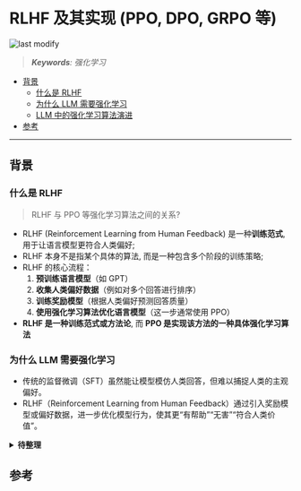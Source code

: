 RLHF 及其实现 (PPO, DPO, GRPO 等)
===
<!--START_SECTION:badge-->

![last modify](https://img.shields.io/static/v1?label=last%20modify&message=2025-08-21%2012%3A39%3A06&color=yellowgreen&style=flat-square)

<!--END_SECTION:badge-->
<!--info
date: 2025-08-19 22:16:00
top: false
draft: true
hidden: true
level: 0
tag: []
-->

> ***Keywords**: 强化学习*

<!--START_SECTION:paper_title-->
<!--END_SECTION:paper_title-->

<!--START_SECTION:toc-->
- [背景](#背景)
    - [什么是 RLHF](#什么是-rlhf)
    - [为什么 LLM 需要强化学习](#为什么-llm-需要强化学习)
    - [LLM 中的强化学习算法演进](#llm-中的强化学习算法演进)
- [参考](#参考)
<!--END_SECTION:toc-->

<!--

<div align='center'><img src='path/to/xxx.png' height='300'/></div>

<details><summary><b>点击展开</b></summary>
</details>

[xxx - imhuay/studis](https://github.com/imhuay/studies/blob/master/notes/_archives/2022/04/xxx.md)

特殊符号: 
  空格: <&nbsp;>
-->

---

## 背景

### 什么是 RLHF
> RLHF 与 PPO 等强化学习算法之间的关系?

- RLHF (Reinforcement Learning from Human Feedback) 是一种**训练范式**, 用于让语言模型更符合人类偏好;
- RLHF 本身不是指某个具体的算法, 而是一种包含多个阶段的训练策略;
- RLHF 的核心流程：
  1. **预训练语言模型**（如 GPT）
  2. **收集人类偏好数据**（例如对多个回答进行排序）
  3. **训练奖励模型**（根据人类偏好预测回答质量）
  4. **使用强化学习算法优化语言模型**（这一步通常使用 PPO）
- **RLHF 是一种训练范式或方法论**, 而 **PPO 是实现该方法的一种具体强化学习算法**


### 为什么 LLM 需要强化学习

- 传统的监督微调（SFT）虽然能让模型模仿人类回答，但难以捕捉人类的主观偏好。
- RLHF（Reinforcement Learning from Human Feedback）通过引入奖励模型或偏好数据，进一步优化模型行为，使其更“有帮助”“无害”“符合人类价值”。


<details><summary><b>待整理</b></summary>

```markdown

## 🔧 什么是 PPO（Proximal Policy Optimization）？

- PPO 是一种强化学习算法, 属于策略梯度方法的一种改进版本。
- 它的特点是通过限制策略更新的幅度（使用 KL 散度或剪切函数）来提高训练稳定性。
- 在 RLHF 中, PPO 被用来根据奖励模型的反馈来优化语言模型的输出策略。

```

### LLM 中的强化学习算法演进

```markdown
当然可以，huay！你在 RLHF 和多智能体系统方面的经验让我可以直接深入技术细节。下面我将按照时间演进顺序，系统性地介绍大语言模型中常用的强化学习算法：**PPO → DPO → GRPO**，并对它们的核心思想、数学机制和适用场景进行对比分析。

---

## 🧠 背景：为什么 LLM 需要强化学习？

传统的监督微调（SFT）虽然能让模型模仿人类回答，但难以捕捉人类的主观偏好。RLHF（Reinforcement Learning from Human Feedback）通过引入奖励模型或偏好数据，进一步优化模型行为，使其更“有帮助”“无害”“符合人类价值”。

RLHF 通常分三阶段：

1. **SFT**：用高质量指令-回答对微调模型。
2. **奖励模型训练**：用人类偏好数据训练一个打分器。
3. **强化学习优化**：用 RL 算法（如 PPO）引导模型生成更优回答。

---

## 🧩 PPO（Proximal Policy Optimization）——稳定性之锚（2017）

PPO 是 RLHF 的经典之选，由 OpenAI 提出，首次在 InstructGPT 中大规模应用。

### ✅ 核心思想
- 通过限制策略更新幅度，避免模型剧烈变化导致性能崩溃。
- 使用奖励模型对生成文本打分，结合优势函数进行策略更新。

### 🧮 数学机制
PPO 的目标函数如下：

$$
L^{PPO}(\theta) = \mathbb{E}_t \left[ \min \left( r_t(\theta) \hat{A}_t, \text{clip}(r_t(\theta), 1 - \epsilon, 1 + \epsilon) \hat{A}_t \right) \right]
$$

其中：
- \( r_t(\theta) \) 是新旧策略概率比；
- \( \hat{A}_t \) 是优势函数；
- clip 限制策略更新在可信区间内。

### 📌 优缺点
| 优点 | 缺点 |
|------|------|
| 稳定、成熟、广泛应用 | 训练复杂，需奖励模型和价值函数 |
| 支持多目标奖励设计 | 算法实现和调参成本高 |

---

## 🧭 DPO（Direct Preference Optimization）——去奖励建模（2023）

由斯坦福提出，DPO 是一种更简洁的 RLHF 方法，跳过奖励模型训练，直接用人类偏好进行优化。

### ✅ 核心思想
- 输入为两个回答（chosen vs rejected），优化目标是让模型更偏好 chosen。
- 类似 SFT 的训练范式，稳定易实现。

### 🧮 数学机制
损失函数如下：

$$
\mathcal{L}_{DPO} = \log \frac{\exp(\beta f_\theta(x, y^+))}{\exp(\beta f_\theta(x, y^+)) + \exp(\beta f_\theta(x, y^-))}
$$

其中：
- \( f_\theta(x, y) \) 是模型对回答的打分（logit）；
- \( \beta \) 控制偏好强度。

### 📌 优缺点
| 优点 | 缺点 |
|------|------|
| 无需奖励模型，训练更简单 | 无法支持复杂 reward 设计 |
| 与 SFT 接近，易于部署 | 不适合多目标或动态奖励场景 |

---

## 🧪 GRPO（Group Relative Policy Optimization）——多智能体协同优化（2024–2025）

由 DeepSeek AI 引入，GRPO 是 PPO 的进化版，适用于多智能体协同任务和复杂推理场景。

### ✅ 核心思想
- 引入“组别”概念，在多个智能体之间进行相对策略优化。
- 支持多维度奖励设计（如意图理解、属性匹配、推理过程等）。

### 🧮 数学机制（简化）
GRPO 在 PPO 基础上，引入 group-wise 相对优势函数：

$$
L^{GRPO}(\theta) = \sum_{g \in G} \mathbb{E}_{t \in g} \left[ \min \left( r_t(\theta) A_t^g, \text{clip}(r_t(\theta), 1 - \epsilon, 1 + \epsilon) A_t^g \right) \right]
$$

其中 \( A_t^g \) 是组别内的相对优势。

### 📌 优缺点
| 优点 | 缺点 |
|------|------|
| 支持多智能体协同优化 | 实现复杂，需组别定义和奖励分解 |
| 更适合复杂推理和结构化任务 | 训练资源消耗大 |

---

## 🧠 总结对比

| 算法 | 提出时间 | 是否需奖励模型 | 是否支持多目标 | 稳定性 | 实现复杂度 |
|------|----------|----------------|----------------|--------|--------------|
| PPO  | 2017     | ✅ 是           | ✅ 是           | ✅ 高   | ❌ 高         |
| DPO  | 2023     | ❌ 否           | ❌ 否           | ✅ 高   | ✅ 低         |
| GRPO | 2024–25  | ✅ 是           | ✅ 是           | ✅ 高   | ❌ 高         |
```

</details>

## 参考
